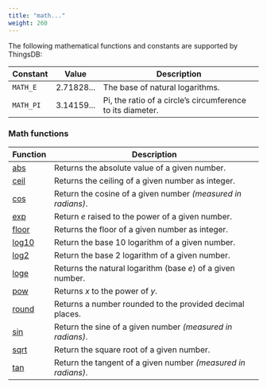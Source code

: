 ```yaml
---
title: "math..."
weight: 260
---
```


The following mathematical functions and constants are supported by ThingsDB:

Constant   | Value      |  Description
---------- | ---------- | -----------
`MATH_E`   | 2.71828... | The base of natural logarithms.
`MATH_PI`  | 3.14159... | Pi, the ratio of a circle’s circumference to its diameter.

### Math functions

Function           | Description
------------------ | -----------
[abs](./abs)       | Returns the absolute value of a given number.
[ceil](./ceil)     | Returns the ceiling of a given number as integer.
[cos](./cos)       | Return the cosine of a given number _(measured in radians)_.
[exp](./exp)       | Return _e_ raised to the power of a given number.
[floor](./floor)   | Returns the floor of a given number as integer.
[log10](./log10)   | Return the base 10 logarithm of a given number.
[log2](./log2)     | Return the base 2 logarithm of a given number.
[loge](./loge)     | Returns the natural logarithm (base _e_) of a given number.
[pow](./pow)       | Returns _x_ to the power of _y_.
[round](./round)   | Returns a number rounded to the provided decimal places.
[sin](./sin)       | Return the sine of a given number _(measured in radians)_.
[sqrt](./sqrt)     | Return the square root of a given number.
[tan](./tan)       | Return the tangent of a given number _(measured in radians)_.
